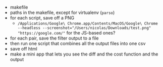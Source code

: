 - makefile
- paths in the makefile, except for virtualenv (`parso`)
- for each script, save off a PNG
  - `/Applications/Google\ Chrome.app/Contents/MacOS/Google\ Chrome --headless --screenshot="/Users/nicolas/Downloads/test.png" "https://google.com/"` for the JS-based ones?
- for each pair, save the filter output to a file
- then run one script that combines all the output files into one csv
- save off html
- make a mini app that lets you see the diff and the cost function and the output


